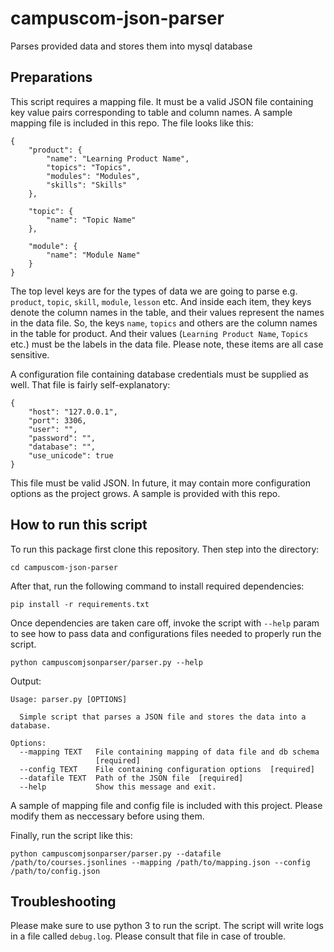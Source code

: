 # campuscom-json-parser

Parses provided data and stores them into mysql database

Preparations
------------

This script requires a mapping file. It must be a valid JSON file containing key value pairs corresponding to table and column names. A sample mapping file is included in this repo. The file looks like this:

```
{
    "product": {
        "name": "Learning Product Name",
        "topics": "Topics",
        "modules": "Modules",
        "skills": "Skills"
    },

    "topic": {
        "name": "Topic Name"
    },

    "module": {
        "name": "Module Name"
    }
}

```

The top level keys are for the types of data we are going to parse e.g. `product`, `topic`, `skill`, `module`, `lesson` etc. And inside each item, they keys denote the column names in the table, and their values represent the names in the data file. So, the keys `name`, `topics` and others are the column names in the table for product. And their values (`Learning Product Name`, `Topics` etc.) must be the labels in the data file. Please note, these items are all case sensitive.

A configuration file containing database credentials must be supplied as well. That file is fairly self-explanatory:
```
{
    "host": "127.0.0.1",
    "port": 3306,
    "user": "",
    "password": "",
    "database": "",
    "use_unicode": true
}

```

This file must be valid JSON. In future, it may contain more configuration options as the project grows. A sample is provided with this repo.

How to run this script
----------------------

To run this package first clone this repository. Then step into the directory:

```
cd campuscom-json-parser
```

After that, run the following command to install required dependencies:
```
pip install -r requirements.txt
```

Once dependencies are taken care off, invoke the script with ``--help`` param to see how to pass data and configurations files needed to properly run the script.
```
python campuscomjsonparser/parser.py --help
```

Output:
```
Usage: parser.py [OPTIONS]

  Simple script that parses a JSON file and stores the data into a database.

Options:
  --mapping TEXT   File containing mapping of data file and db schema
                   [required]
  --config TEXT    File containing configuration options  [required]
  --datafile TEXT  Path of the JSON file  [required]
  --help           Show this message and exit.
```

A sample of mapping file and config file is included with this project. Please modify them as neccessary before using them.

Finally, run the script like this:

```
python campuscomjsonparser/parser.py --datafile /path/to/courses.jsonlines --mapping /path/to/mapping.json --config /path/to/config.json
```

Troubleshooting
---------------

Please make sure to use python 3 to run the script.
The script will write logs in a file called `debug.log`. Please consult that file in case of trouble.
